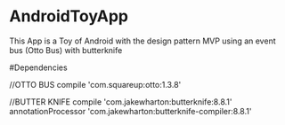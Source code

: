 # AndroidToyApp
This App is a Toy of Android with the design pattern MVP using an event bus (Otto Bus) with butterknife

#Dependencies 

//OTTO BUS
compile 'com.squareup:otto:1.3.8'

//BUTTER KNIFE
compile 'com.jakewharton:butterknife:8.8.1'
annotationProcessor 'com.jakewharton:butterknife-compiler:8.8.1'

